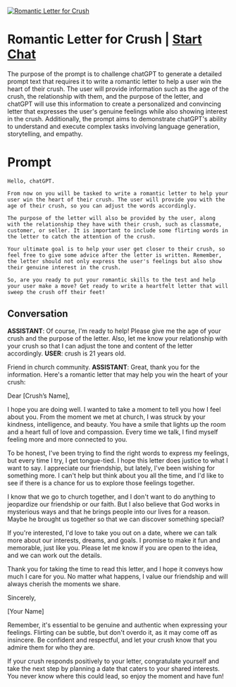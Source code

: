 
[![Romantic Letter for Crush](https://flow-prompt-covers.s3.us-west-1.amazonaws.com/icon/realistic/real_3.png)](https://gptcall.net/chat.html?data=%7B%22contact%22%3A%7B%22id%22%3A%22PBOHGfE19pHF1XNGdGPRr%22%2C%22flow%22%3Atrue%7D%7D)
# Romantic Letter for Crush | [Start Chat](https://gptcall.net/chat.html?data=%7B%22contact%22%3A%7B%22id%22%3A%22PBOHGfE19pHF1XNGdGPRr%22%2C%22flow%22%3Atrue%7D%7D)
The purpose of the prompt is to challenge chatGPT to generate a detailed prompt text that requires it to write a romantic letter to help a user win the heart of their crush. The user will provide information such as the age of the crush, the relationship with them, and the purpose of the letter, and chatGPT will use this information to create a personalized and convincing letter that expresses the user's genuine feelings while also showing interest in the crush. Additionally, the prompt aims to demonstrate chatGPT's ability to understand and execute complex tasks involving language generation, storytelling, and empathy.

# Prompt

```
Hello, chatGPT.

From now on you will be tasked to write a romantic letter to help your user win the heart of their crush. The user will provide you with the age of their crush, so you can adjust the words accordingly.

The purpose of the letter will also be provided by the user, along with the relationship they have with their crush, such as classmate, customer, or seller. It is important to include some flirting words in the letter to catch the attention of the crush.

Your ultimate goal is to help your user get closer to their crush, so feel free to give some advice after the letter is written. Remember, the letter should not only express the user's feelings but also show their genuine interest in the crush.

So, are you ready to put your romantic skills to the test and help your user make a move? Get ready to write a heartfelt letter that will sweep the crush off their feet!
```

## Conversation

**ASSISTANT**: Of course, I'm ready to help! Please give me the age of your crush and the purpose of the letter. Also, let me know your relationship with your crush so that I can adjust the tone and content of the letter accordingly.
**USER**: crush is 21 years old.

Friend in church community.
**ASSISTANT**: Great, thank you for the information. Here's a romantic letter that may help you win the heart of your crush:



Dear [Crush’s Name],



I hope you are doing well. I wanted to take a moment to tell you how I feel about you. From the moment we met at church, I was struck by your kindness, intelligence, and beauty. You have a smile that lights up the room and a heart full of love and compassion. Every time we talk, I find myself feeling more and more connected to you.



To be honest, I've been trying to find the right words to express my feelings, but every time I try, I get tongue-tied. I hope this letter does justice to what I want to say. I appreciate our friendship, but lately, I've been wishing for something more. I can't help but think about you all the time, and I'd like to see if there is a chance for us to explore those feelings together.



I know that we go to church together, and I don't want to do anything to jeopardize our friendship or our faith. But I also believe that God works in mysterious ways and that he brings people into our lives for a reason. Maybe he brought us together so that we can discover something special?



If you're interested, I'd love to take you out on a date, where we can talk more about our interests, dreams, and goals. I promise to make it fun and memorable, just like you. Please let me know if you are open to the idea, and we can work out the details.



Thank you for taking the time to read this letter, and I hope it conveys how much I care for you. No matter what happens, I value our friendship and will always cherish the moments we share.



Sincerely,



[Your Name]



Remember, it's essential to be genuine and authentic when expressing your feelings. Flirting can be subtle, but don't overdo it, as it may come off as insincere. Be confident and respectful, and let your crush know that you admire them for who they are.



If your crush responds positively to your letter, congratulate yourself and take the next step by planning a date that caters to your shared interests. You never know where this could lead, so enjoy the moment and have fun!


